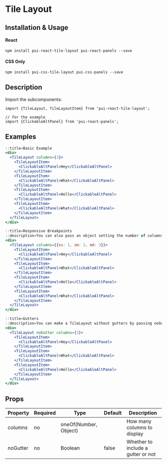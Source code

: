 # Tile Layout

## Installation & Usage

#### React
`npm install pui-react-tile-layout pui-react-panels --save`

#### CSS Only
`npm install pui-css-tile-layout pui-css-panels --save`

## Description

Import the subcomponents:

```
import {TileLayout, TileLayoutItem} from 'pui-react-tile-layout';

// for the example
import {ClickableAltPanel} from 'pui-react-panels';
```

## Examples

```jsx
::title=Basic Example
<div>
  <TileLayout columns={3}>
    <TileLayoutItem>
      <ClickableAltPanel>Hey</ClickableAltPanel>
    </TileLayoutItem>
    <TileLayoutItem>
      <ClickableAltPanel>What</ClickableAltPanel>
    </TileLayoutItem>
    <TileLayoutItem>
      <ClickableAltPanel>Hello</ClickableAltPanel>
    </TileLayoutItem>
    <TileLayoutItem>
      <ClickableAltPanel>What</ClickableAltPanel>
    </TileLayoutItem>
  </TileLayout>
</div>
```

```jsx
::title=Responsive Breakpoints
::description=You can also pass an object setting the number of columns for responsive breakpoints to the columns prop. You can set separate column values (from 1 - 12 columns) for some or all of xs, sm, md, lg, and xl screen sizes.
<div>
  <TileLayout columns={{xs: 1, sm: 2, md: 3}}>
    <TileLayoutItem>
      <ClickableAltPanel>Hey</ClickableAltPanel>
    </TileLayoutItem>
    <TileLayoutItem>
      <ClickableAltPanel>What</ClickableAltPanel>
    </TileLayoutItem>
    <TileLayoutItem>
      <ClickableAltPanel>Hello</ClickableAltPanel>
    </TileLayoutItem>
    <TileLayoutItem>
      <ClickableAltPanel>What</ClickableAltPanel>
    </TileLayoutItem>
  </TileLayout>
</div>
```

```jsx
::title=Gutters
::description=You can make a TileLayout without gutters by passing noGutter as a prop.
<div>
  <TileLayout noGutter columns={3}>
    <TileLayoutItem>
      <ClickableAltPanel>Hey</ClickableAltPanel>
    </TileLayoutItem>
    <TileLayoutItem>
      <ClickableAltPanel>What</ClickableAltPanel>
    </TileLayoutItem>
    <TileLayoutItem>
      <ClickableAltPanel>Hello</ClickableAltPanel>
    </TileLayoutItem>
  </TileLayout>
</div>
```

## Props

Property | Required | Type | Default | Description
---------|----------|------|---------|------------
columns  | no | oneOf(Number, Object) |       | How many columns to display
noGutter | no | Boolean               | false | Whether to include a gutter or not
